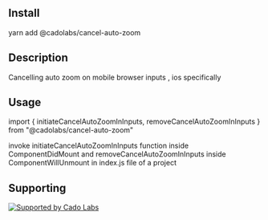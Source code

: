 ## Install

yarn add @cadolabs/cancel-auto-zoom

## Description 

Cancelling auto zoom on mobile browser inputs , ios specifically 

## Usage

import { initiateCancelAutoZoomInInputs, removeCancelAutoZoomInInputs } from "@cadolabs/cancel-auto-zoom"

invoke initiateCancelAutoZoomInInputs function inside ComponentDidMount and removeCancelAutoZoomInInputs inside ComponentWillUnmount in index.js file of a project 


## Supporting

<a href="https://github.com/Cado-Labs">
  <img src="https://github.com/Cado-Labs/cado-labs-resources/raw/main/cado_labs_supporting_rounded.svg" alt="Supported by Cado Labs" style="max-width: 100%;">
</a>

